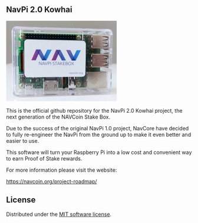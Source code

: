 ## NavPi 2.0 Kowhai

![](./img/stakebox.jpg)

This is the official github repository for the NavPi 2.0 Kowhai project, the next generation of the NAVCoin Stake Box.

Due to the success of the original NavPi 1.0 project, NavCore have decided to fully re-engineer the NavPi from the ground up to make it even better and easier to use.

This software will turn your Raspberry Pi into a low cost and convenient way to earn Proof of Stake rewards.

For more information please visit the website:

https://navcoin.org/project-roadmap/


License
---------------------
Distributed under the [MIT software license](http://www.opensource.org/licenses/mit-license.php).
